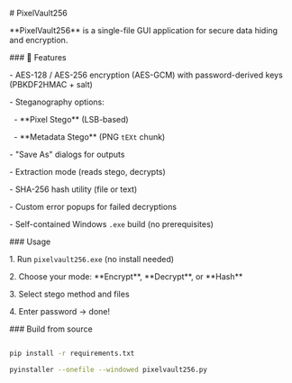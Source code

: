 \# PixelVault256



\*\*PixelVault256\*\* is a single-file GUI application for secure data hiding and encryption.



\### 🔐 Features

\- AES-128 / AES-256 encryption (AES-GCM) with password-derived keys (PBKDF2HMAC + salt)

\- Steganography options:

&nbsp; - \*\*Pixel Stego\*\* (LSB-based)

&nbsp; - \*\*Metadata Stego\*\* (PNG `tEXt` chunk)

\- "Save As" dialogs for outputs

\- Extraction mode (reads stego, decrypts)

\- SHA-256 hash utility (file or text)

\- Custom error popups for failed decryptions

\- Self-contained Windows `.exe` build (no prerequisites)



\### Usage

1\. Run `pixelvault256.exe` (no install needed)

2\. Choose your mode: \*\*Encrypt\*\*, \*\*Decrypt\*\*, or \*\*Hash\*\*

3\. Select stego method and files

4\. Enter password → done!



\### Build from source

```bash

pip install -r requirements.txt

pyinstaller --onefile --windowed pixelvault256.py



